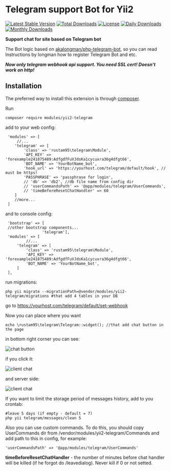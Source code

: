 # **Telegram support Bot for Yii2**
[![Latest Stable Version](https://poser.pugx.org/modules/yii2-telegram/v/stable)](https://packagist.org/packages/modules/yii2-telegram) [![Total Downloads](https://poser.pugx.org/modules/yii2-telegram/downloads)](https://packagist.org/packages/modules/yii2-telegram) [![License](https://poser.pugx.org/modules/yii2-telegram/license)](https://packagist.org/packages/modules/yii2-telegram) [![Daily Downloads](https://poser.pugx.org/modules/yii2-telegram/d/daily)](https://packagist.org/packages/modules/yii2-telegram) [![Monthly Downloads](https://poser.pugx.org/modules/yii2-telegram/d/monthly)](https://packagist.org/packages/modules/yii2-telegram)

**Support chat for site based on Telegram bot**

The Bot logic based on [akalongman/php-telegram-bot](https://github.com/akalongman/php-telegram-bot), so you can read Instructions by longman how to register Telegram Bot and etc.

***Now only telegram webhook api support. You need SSL cert! Doesn't work on http!*** 

**Installation**
------------

The preferred way to install this extension is through [composer](http://getcomposer.org/download/).

Run


    composer require modules/yii2-telegram

 
 add to your web config:
  
     'modules' => [
	     //...
        'telegram' => [
            'class' => 'rustam95\telegram\Module',
            'API_KEY' => 'forexample241875489:AdfgdfFuVJdsKa1cycuxra36g4dfgt66',
            'BOT_NAME' => 'YourBotName_bot',
            'hook_url' => 'https://yourhost.com/telegram/default/hook', // must be https!
            'PASSPHRASE' => 'passphrase for login',
            // 'db' => 'db2', //db file name from config dir
	        // 'userCommandsPath' => '@app/modules/telegram/UserCommands',
	        // 'timeBeforeResetChatHandler' => 60
        ]
	    //more...
     ]
     
 and to console config:
 
     'bootstrap' => [   
     //other bootstrap components...
                    'telegram'],
     'modules' => [
             //...
         'telegram' => [
             'class' => 'rustam95\telegram\Module',
             'API_KEY' => 'forexample241875489:AdfgdfFuVJdsKa1cycuxra36g4dfgt66',
             'BOT_NAME' => 'YourBotName_bot',
         ]
     ],       

run migrations:

    php yii migrate --migrationPath=@vendor/modules/yii2-telegram/migrations #that add 4 tables in your DB


go to https://yourhost.com/telegram/default/set-webhook

Now you can place where you want

    echo \rustam95\telegram\Telegram::widget(); //that add chat button in the page

in bottom right corner you can see:

![chat button](https://github.com/modules/yii2-telegram/blob/wiki/_wiki/04.png?raw=true)

if you click it:

![client chat](https://github.com/modules/yii2-telegram/blob/wiki/_wiki/03.png?raw=true)

and server side:

![client chat](https://github.com/modules/yii2-telegram/blob/wiki/_wiki/02.png?raw=true)

If you want to limit the storage period of messages history, add to you crontab:

    #leave 5 days (if empty - default = 7)
    php yii telegram/messages/clean 5

Also you can use custom commands. To do this, you should copy UserCommands dir from /vendor/modules/yii2-telegram/Commands and add path to this in config, for example:

    'userCommandsPath' => '@app/modules/telegram/UserCommands'

**timeBeforeResetChatHandler** - the number of minutes before chat handler will be killed (if he forgot do /leavedialog). Never kill if 0 or not setted.